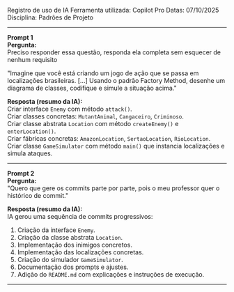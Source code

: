 Registro de uso de IA 
Ferramenta utilizada: Copilot Pro
Datas: 07/10/2025  
Disciplina: Padrões de Projeto

---

**Prompt 1**  
**Pergunta:**  
Preciso responder essa questão, responda ela completa sem esquecer de nenhum requisito

"Imagine que você está criando um jogo de ação que se passa em localizações brasileiras. [...] Usando o padrão Factory Method, desenhe um diagrama de classes, codifique e simule a situação acima."

**Resposta (resumo da IA):**  
Criar interface `Enemy` com método `attack()`.  
Criar classes concretas: `MutantAnimal`, `Cangaceiro`, `Criminoso`.  
Criar classe abstrata `Location` com método `createEnemy()` e `enterLocation()`.  
Criar fábricas concretas: `AmazonLocation`, `SertaoLocation`, `RioLocation`.  
Criar classe `GameSimulator` com método `main()` que instancia localizações e simula ataques.

---

**Prompt 2**  
**Pergunta:**  
"Quero que gere os commits parte por parte, pois o meu professor quer o histórico de commit."

**Resposta (resumo da IA):**  
IA gerou uma sequência de commits progressivos:
1. Criação da interface `Enemy`.
2. Criação da classe abstrata `Location`.
3. Implementação dos inimigos concretos.
4. Implementação das localizações concretas.
5. Criação do simulador `GameSimulator`.
6. Documentação dos prompts e ajustes.
7. Adição do `README.md` com explicações e instruções de execução.

---
